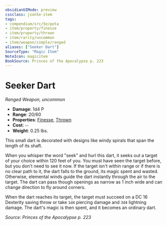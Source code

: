 ```yaml
---
obsidianUIMode: preview
cssclass: json5e-item
tags:
- compendium/src/5e/pota
- item/property/finesse
- item/property/thrown
- item/rarity/uncommon
- item/weapon/simple/ranged
aliases: ["Seeker Dart"]
SourceType: "Magic Item"
NoteIcon: magicitem
BookSource: Princes of the Apocalypse p. 223
---
```

# Seeker Dart
*Ranged Weapon, uncommon*  

- **Damage**: 1d4 P
- **Range**: 20/60
- **Properties**: [Finesse](/2-Mechanics/CLI/rules/item-properties.md#Finesse), [Thrown](/2-Mechanics/CLI/rules/item-properties.md#Thrown)
- **Cost**: ⏤
- **Weight**: 0.25 lbs.

This small dart is decorated with designs like windy spirals that span the length of its shaft.

When you whisper the word "seek" and hurl this dart, it seeks out a target of your choice within 120 feet of you. You must have seen the target before, but you don't need to see it now. If the target isn't within range or if there is no clear path to it, the dart falls to the ground, its magic spent and wasted. Otherwise, elemental winds guide the dart instantly through the air to the target. The dart can pass though openings as narrow as 1 inch wide and can change direction to fly around corners.

When the dart reaches its target, the target must succeed on a DC 16 Dexterity saving throw or take `1d4` piercing damage and `3d4` lightning damage. The dart's magic is then spent, and it becomes an ordinary dart.

*Source: Princes of the Apocalypse p. 223*